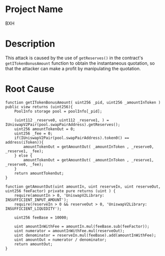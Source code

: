 # Project Name
BXH

# Description
This attack is caused by the use of `getReserves()` in the contract's `getITokenBonusAmount` function to obtain the instantaneous quotation, so that the attacker can make a profit by manipulating the quotation.

# Root Cause
```solidity
function getITokenBonusAmount( uint256 _pid, uint256 _amountInToken ) public view returns (uint256){
    PoolInfo storage pool = poolInfo[_pid];

    (uint112 _reserve0, uint112 _reserve1, ) = IUniswapV2Pair(pool.swapPairAddress).getReserves();
    uint256 amountTokenOut = 0; 
    uint256 _fee = 0;
    if(IUniswapV2Pair(pool.swapPairAddress).token0() == address(iToken)){
        amountTokenOut = getAmountOut( _amountInToken , _reserve0, _reserve1, _fee);
    } else {
        amountTokenOut = getAmountOut( _amountInToken , _reserve1, _reserve0, _fee);
    }
    return amountTokenOut;
}

function getAmountOut(uint amountIn, uint reserveIn, uint reserveOut, uint256 feeFactor) private pure returns (uint ) {
    require(amountIn > 0, 'UniswapV2Library: INSUFFICIENT_INPUT_AMOUNT');
    require(reserveIn > 0 && reserveOut > 0, 'UniswapV2Library: INSUFFICIENT_LIQUIDITY');

    uint256 feeBase = 10000;

    uint amountInWithFee = amountIn.mul(feeBase.sub(feeFactor));
    uint numerator = amountInWithFee.mul(reserveOut);
    uint denominator = reserveIn.mul(feeBase).add(amountInWithFee);
    uint amountOut = numerator / denominator;
    return amountOut;
}
